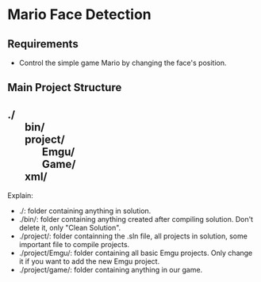 # Mario Face Detection
## Requirements
* Control the simple game Mario by changing the face's position.

## Main Project Structure
./  
&nbsp;&nbsp;&nbsp;&nbsp;&nbsp;&nbsp;&nbsp;bin/  
&nbsp;&nbsp;&nbsp;&nbsp;&nbsp;&nbsp;&nbsp;project/  
&nbsp;&nbsp;&nbsp;&nbsp;&nbsp;&nbsp;&nbsp;&nbsp;&nbsp;&nbsp;&nbsp;&nbsp;&nbsp;&nbsp;Emgu/  
&nbsp;&nbsp;&nbsp;&nbsp;&nbsp;&nbsp;&nbsp;&nbsp;&nbsp;&nbsp;&nbsp;&nbsp;&nbsp;&nbsp;Game/  
&nbsp;&nbsp;&nbsp;&nbsp;&nbsp;&nbsp;&nbsp;xml/  
---
Explain:
* ./: folder containing anything in solution.
* ./bin/: folder containing anything created after compiling solution. Don't delete it, only "Clean Solution".
* ./project/: folder containning the .sln file, all projects in solution, some important file to compile projects.
* ./project/Emgu/: folder containing all basic Emgu projects. Only change it if you want to add the new Emgu project.
* ./project/game/: folder containing anything in our game.
